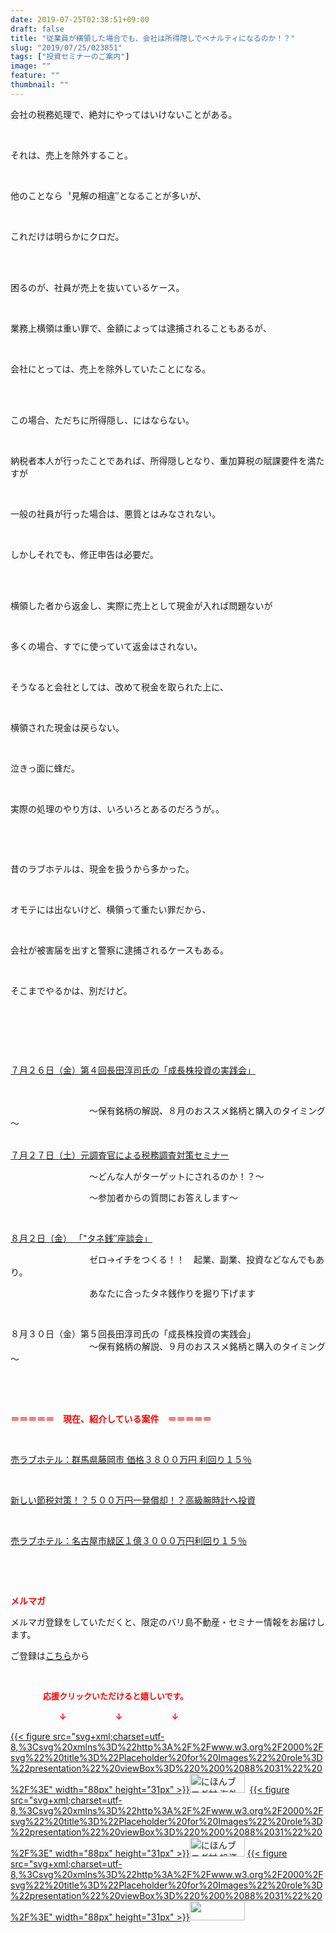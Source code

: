 ```yaml
---
date: 2019-07-25T02:38:51+09:00
draft: false
title: "従業員が横領した場合でも、会社は所得隠しでペナルティになるのか！？"
slug: "2019/07/25/023851"
tags: ["投資セミナーのご案内"]
image: ""
feature: ""
thumbnail: ""
---
```

<p>会社の税務処理で、絶対にやってはいけないことがある。</p><p> </p><p>それは、売上を除外すること。</p><p> </p><p>他のことなら〝見解の相違″となることが多いが、</p><p> </p><p>これだけは明らかにクロだ。</p><p> </p><p><br/>困るのが、社員が売上を抜いているケース。</p><p> </p><p>業務上横領は重い罪で、金額によっては逮捕されることもあるが、</p><p> </p><p>会社にとっては、売上を除外していたことになる。</p><p> </p><p><br/>この場合、ただちに所得隠し、にはならない。</p><p> </p><p>納税者本人が行ったことであれば、所得隠しとなり、重加算税の賦課要件を満たすが</p><p> </p><p>一般の社員が行った場合は、悪質とはみなされない。</p><p> </p><p>しかしそれでも、修正申告は必要だ。</p><p> </p><p><br/>横領した者から返金し、実際に売上として現金が入れば問題ないが</p><p> </p><p>多くの場合、すでに使っていて返金はされない。</p><p> </p><p>そうなると会社としては、改めて税金を取られた上に、</p><p> </p><p>横領された現金は戻らない。</p><p> </p><p>泣きっ面に蜂だ。</p><p> </p><p>実際の処理のやり方は、いろいろとあるのだろうが。。</p><p> </p><p> </p><p>昔のラブホテルは、現金を扱うから多かった。</p><p> </p><p>オモテには出ないけど、横領って重たい罪だから、</p><p> </p><p>会社が被害届を出すと警察に逮捕されるケースもある。</p><p> </p><p>そこまでやるかは、別だけど。</p><p> </p><p> </p><p> </p><p><a href="https://ameblo.jp/baliclub/entry-12497099619.html" target="_blank">７月２６日（金）第４回長田淳司氏の「成長株投資の実践会」</a></p><p> </p><p>　　　　　　　　　～保有銘柄の解説、８月のおススメ銘柄と購入のタイミング～</p><p><br/><a href="https://ameblo.jp/baliclub/entry-12489917228.html" target="_blank">７月２７日（土）元調査官による税務調査対策セミナー</a></p><p>　　　　　　　　　～どんな人がターゲットにされるのか！？～</p><p>　　　　　　　　　～参加者からの質問にお答えします～</p><p> </p><p><a href="https://ameblo.jp/baliclub/entry-12490299208.html" target="_blank">８月２日（金） 「"タネ銭″座談会」</a></p><p>　　　　　　　　　ゼロ→イチをつくる！！　起業、副業、投資などなんでもあり。</p><p>　　　　　　　　　あなたに合ったタネ銭作りを掘り下げます</p><p> </p><p>８月３０日（金）第５回長田淳司氏の「成長株投資の実践会」<br/>　　　　　　　　　～保有銘柄の解説、９月のおススメ銘柄と購入のタイミング～</p><p> </p><p> </p><p><span style="font-weight: bold;"><span style="color: rgb(255, 0, 0);">＝＝＝＝＝　現在、紹介している案件　＝＝＝＝＝</span></span></p><p> </p><p><a href="https://ameblo.jp/baliclub/entry-12497454744.html" target="_blank">売ラブホテル：群馬県藤岡市 価格３８００万円 利回り１５％</a></p><p> </p><p><a href="https://ameblo.jp/baliclub/entry-12492433937.html" target="_blank">新しい節税対策！？５００万円一発償却！？高級腕時計へ投資</a></p><p> </p><p><a href="https://ameblo.jp/baliclub/entry-12489345635.html" target="_blank">売ラブホテル：名古屋市緑区１億３０００万円利回り１５％</a></p><p> </p><p> </p><p><span style="font-weight: bold;"><span style="color: rgb(255, 0, 0);">メルマガ</span></span></p><p>メルマガ登録をしていただくと、限定のバリ島不動産・セミナー情報をお届けします。</p><p>ご登録は<a href="f9eeVI" target="_blank">こちら</a>から</p><p style="text-align: center;"> </p><p><font color="#ff0000" size="2"><strong>　　　　応援クリックいただけると嬉しいです。</strong></font></p><p><font color="#ff0000" size="2"><strong>　　　　　　↓　　　　　　↓　　　　　　↓</strong></font></p><p><a href="ranking.html?p_cid=01260127" id="&amp;blogmura_banner">{{< figure src="svg+xml;charset=utf-8,%3Csvg%20xmlns%3D%22http%3A%2F%2Fwww.w3.org%2F2000%2Fsvg%22%20title%3D%22Placeholder%20for%20Images%22%20role%3D%22presentation%22%20viewBox%3D%220%200%2088%2031%22%20%2F%3E" width="88px" height="31px" >}}<noscript><img alt="にほんブログ村 海外生活ブログ バリ島情報へ" border="0" height="31" src="//overseas.blogmura.com/bali/img/bali88_31.gif" width="88"></noscript></a>  <a href="ranking.html?p_cid=01260127" id="&amp;blogmura_banner">{{< figure src="svg+xml;charset=utf-8,%3Csvg%20xmlns%3D%22http%3A%2F%2Fwww.w3.org%2F2000%2Fsvg%22%20title%3D%22Placeholder%20for%20Images%22%20role%3D%22presentation%22%20viewBox%3D%220%200%2088%2031%22%20%2F%3E" width="88px" height="31px" >}}<noscript><img alt="にほんブログ村 投資ブログ 不動産投資へ" border="0" height="31" src="//investment.blogmura.com/hudousantoushi/img/hudousantoushi88_31.gif" width="88"></noscript></a> <a href="link.php?1804582" title="人気ブログランキングへ">{{< figure src="svg+xml;charset=utf-8,%3Csvg%20xmlns%3D%22http%3A%2F%2Fwww.w3.org%2F2000%2Fsvg%22%20title%3D%22Placeholder%20for%20Images%22%20role%3D%22presentation%22%20viewBox%3D%220%200%2088%2031%22%20%2F%3E" width="88px" height="31px" >}}<noscript><img border="0" height="31" src="https://blog.with2.net/img/banner/banner_22.gif" width="88"></noscript></a></p>

